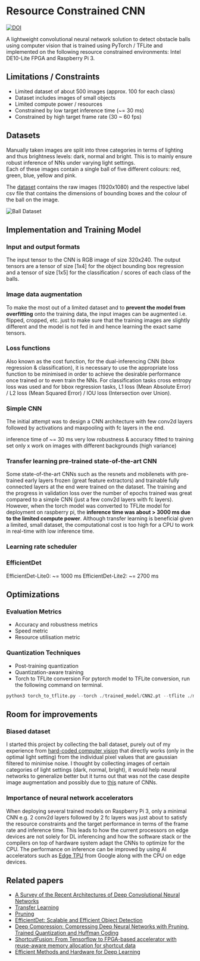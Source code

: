 # Resource Constrained CNN
[![DOI](https://zenodo.org/badge/DOI/10.5281/zenodo.5543990.svg)](https://doi.org/10.5281/zenodo.5543990)

A lightweight convolutional neural network solution to detect obstacle balls using computer vision that is trained using PyTorch / TFLite and implemented on the following resource constrained environments: Intel DE10-Lite FPGA and Raspberry Pi 3.

## Limitations / Constraints
- Limited dataset of about 500 images (approx. 100 for each class)
- Dataset includes images of small objects
- Limited compute power / resources
- Constrained by low target inference time (~= 30 ms)
- Constrained by high target frame rate (30 ~ 60 fps)

## Datasets
Manually taken images are split into three categories in terms of lighting and thus brightness levels: dark, normal and bright. This is to mainly ensure robust inference of NNs under varying light settings. <br>
Each of these images contain a single ball of five different colours: red, green, blue, yellow and pink.

The [dataset](https://github.com/jl7719/FPGA-CNN-Computer-Vision/tree/main/dataset) contains the raw images (1920x1080) and the respective label csv file that contains the dimensions of bounding boxes and the colour of the ball on the image.

![Ball Dataset](balls.png)

## Implementation and Training Model
### Input and output formats
The input tensor to the CNN is RGB image of size 320x240. The output tensors are a tensor of size [1x4] for the object bounding box regression and a tensor of size [1x5] for the classification / scores of each class of the balls.

### Image data augmentation
To make the most out of a limited dataset and to **prevent the model from overfitting** onto the training data, the input images can be augmented i.e. flipped, cropped, etc. just to make sure that the training images are slightly different and the model is not fed in and hence learning the exact same tensors.

### Loss functions
Also known as the cost function, for the dual-inferencing CNN (bbox regression & classification), it is necessary to use the appropriate loss function to be minimised in order to achieve the desirable performance once trained or to even train the NNs. For classification tasks cross entropy loss was used and for bbox regression tasks, L1 loss (Mean Absolute Error) / L2 loss (Mean Squared Error) / IOU loss (Intersection over Union).

### Simple CNN
The initial attempt was to design a CNN architecture with few conv2d layers followed by activations and maxpooling with fc layers in the end. 

inference time of ~= 30 ms
very low robustness & accuracy
fitted to training set only
x work on images with different backgrounds (high variance)

### Transfer learning pre-trained state-of-the-art CNN
Some state-of-the-art CNNs such as the resnets and mobilenets with pre-trained early layers frozen (great feature extractors) and trainable fully connected layers at the end were trained on the dataset. The training and the progress in validation loss over the number of epochs trained was great compared to a simple CNN (just a few conv2d layers with fc layers). However, when the torch model was converted to TFLite model for deployment on raspberry pi, the **inference time was about > 3000 ms due to the limited compute power**. Although transfer learning is beneficial given a limited, small dataset, the computational cost is too high for a CPU to work in real-time with low inference time.

### Learning rate scheduler

### EfficientDet
EfficientDet-Lite0: ~= 1000 ms
EfficientDet-Lite2: ~= 2700 ms


## Optimizations
### Evaluation Metrics
- Accuracy and robustness metrics
- Speed metric
- Resource utilisation metric

### Quantization Techniques
- Post-training quantization
- Quantization-aware training
- Torch to TFLite conversion
For pytorch model to TFLite conversion, run the following command on terminal.
```python
python3 torch_to_tflite.py --torch ./trained_model/CNN2.pt --tflite ./model/CNN2.tflite
```

## Room for improvements
### Biased dataset
I started this project by collecting the ball dataset, purely out of my experience from [hard-coded computer vision](https://github.com/rs3319/EE2-Mars-Rover-Project-2021/blob/main/DE10_LITE_D8M_VIP_16/ip/EEE_IMGPROC/EEE_IMGPROC.v) that directly works (only in the optimal light setting) from the individual pixel values that are gaussian filtered to minimise noise. I thought by collecting images of certain categories of light settings (dark, normal, bright), it would help neural networks to generalize better but it turns out that was not the case despite image augmentation and possibly due to [this](https://jmlr.org/papers/volume20/19-519/19-519.pdf) nature of CNNs.
### Importance of neural network accelerators
When deploying several trained models on Raspberry Pi 3, only a minimal CNN e.g. 2 conv2d layers followed by 2 fc layers was just about to satisfy the resource constraints and the target performance in terms of the frame rate and inference time. This leads to how the current processors on edge devices are not solely for DL inferencing and how the software stack or the compilers on top of hardware system adapt the CNNs to optimize for the CPU. The performance on inference can be improved by using AI accelerators such as [Edge TPU](https://coral.ai/products/accelerator/#description) from Google along with the CPU on edge devices.

## Related papers
- [A Survey of the Recent Architectures of Deep Convolutional Neural Networks](https://arxiv.org/abs/1901.06032)
- [Transfer Learning](https://cs231n.github.io/transfer-learning/)
- [Pruning](https://jacobgil.github.io/deeplearning/pruning-deep-learning)
- [EfficientDet: Scalable and Efficient Object Detection](https://arxiv.org/abs/1911.09070)
- [Deep Compression: Compressing Deep Neural Networks with Pruning, Trained Quantization and Huffman Coding](https://arxiv.org/abs/1510.00149)
- [ShortcutFusion: From Tensorflow to FPGA-based accelerator with reuse-aware memory allocation for shortcut data](https://arxiv.org/abs/2106.08167)
- [Efficient Methods and Hardware for Deep Learning](https://stacks.stanford.edu/file/druid:qf934gh3708/EFFICIENT%20METHODS%20AND%20HARDWARE%20FOR%20DEEP%20LEARNING-augmented.pdf)

